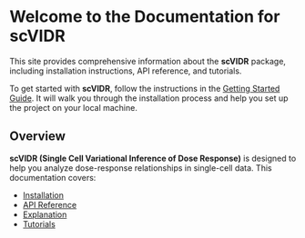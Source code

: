 # Welcome to the Documentation for scVIDR

This site provides comprehensive information about the **scVIDR** package, including installation instructions, API reference, and tutorials.

To get started with **scVIDR**, follow the instructions in the [Getting Started Guide](installation/getting-started.md). It will walk you through the installation process and help you set up the project on your local machine.

## Overview

**scVIDR (Single Cell Variational Inference of Dose Response)** is designed to help you analyze dose-response relationships in single-cell data. This documentation covers:

- [Installation](installation/getting-started.md)  
- [API Reference](API/API-introduction.md)  
- [Explanation](explanation/explanation-introduction.md)  
- [Tutorials](tutorials/tutorials-introduction.md)  
